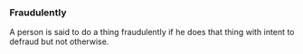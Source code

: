 ### Fraudulently
<div style="text-align: justify">

A person is said to do a thing fraudulently if he does that thing with intent to defraud but not otherwise.

</div>
